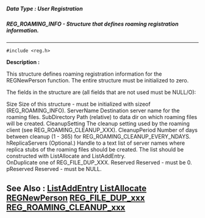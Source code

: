 ##### Data Type : User Registration
##### REG_ROAMING_INFO - Structure that defines roaming registration information.
---
```
#include <reg.h>
```
**Description :**

This structure defines roaming registration information for the REGNewPerson 
function.  The entire structure must be initialized to zero.

The fields in the structure are (all fields that are not used must be NULL/O):

Size  Size of this structure - must be initialized with sizeof 
(REG_ROAMING_INFO).
ServerName Destination server name for the roaming files.
SubDirectory Path (relative) to data dir on which roaming files will be created.
CleanupSetting The cleanup setting used by the roaming client (see 
REG_ROAMING_CLEANUP_XXX).
CleanupPeriod Number of days between cleanup (1 - 365) for 
REG_ROAMING_CLEANUP_EVERY_NDAYS.
hReplicaServers (Optional.) Handle to a text list of server names where replica 
stubs of the roaming files should be created.  The list should be constructed 
with ListAllocate and ListAddEntry.  
    OnDuplicate      one of REG_FILE_DUP_XXX.
    Reserved  Reserved - must be 0.
pReserved  Reserved - must be NULL.


**See Also :**
[ListAddEntry](/reference/Func/ListAddEntry)
[ListAllocate](/reference/Func/ListAllocate)
[REGNewPerson](/reference/Func/REGNewPerson)
[REG_FILE_DUP_xxx](/reference/Symb/REG_FILE_DUP_xxx)
[REG_ROAMING_CLEANUP_xxx](/reference/Symb/REG_ROAMING_CLEANUP_xxx)
---

